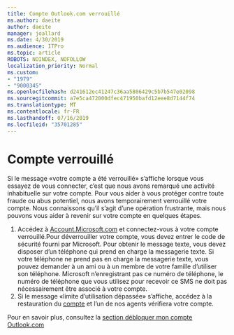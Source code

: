 ```yaml
---
title: Compte Outlook.com verrouillé
ms.author: daeite
author: daeite
manager: joallard
ms.date: 4/30/2019
ms.audience: ITPro
ms.topic: article
ROBOTS: NOINDEX, NOFOLLOW
localization_priority: Normal
ms.custom:
- "1979"
- "9000345"
ms.openlocfilehash: d241612ec41247c36aa5806429c5b7b547e02098
ms.sourcegitcommit: a7e5ca472000dfec471950bafd12eee8d7144f74
ms.translationtype: MT
ms.contentlocale: fr-FR
ms.lasthandoff: 07/16/2019
ms.locfileid: "35701285"
---
```

# <a name="account-locked"></a>Compte verrouillé

Si le message «votre compte a été verrouillé» s’affiche lorsque vous essayez de vous connecter, c’est que nous avons remarqué une activité inhabituelle sur votre compte. Pour vous aider à vous protéger contre toute fraude ou abus potentiel, nous avons temporairement verrouillé votre compte. Nous connaissons qu’il s’agit d’une opération frustrante, mais nous pouvons vous aider à revenir sur votre compte en quelques étapes.

1. Accédez à [Account.Microsoft.com](https://go.microsoft.com/fwlink/?linkid=2090484) et connectez-vous à votre compte verrouillé.Pour déverrouiller votre compte, vous devez entrer le code de sécurité fourni par Microsoft. Pour obtenir le message texte, vous devez disposer d’un téléphone qui prend en charge la messagerie texte. Si votre téléphone ne prend pas en charge la messagerie texte, vous pouvez demander à un ami ou à un membre de votre famille d’utiliser son téléphone. Microsoft n’enregistrant pas ce numéro de téléphone, le numéro de téléphone que vous utilisez pour recevoir ce SMS ne doit pas nécessairement être associé à votre compte.
2. Si le message «limite d’utilisation dépassée» s’affiche, accédez à la restauration du [compte](https://go.microsoft.com/fwlink/?linkid=2090483) et l’un de nos agents vérifiera votre compte.

Pour en savoir plus, consultez la [section débloquer mon compte Outlook.com](https://support.office.com/article/f4ad2701-d166-4d8b-8a6a-9af2a1f8a4c4?wt.mc_id=Office_Outlook_com_Alchemy) 